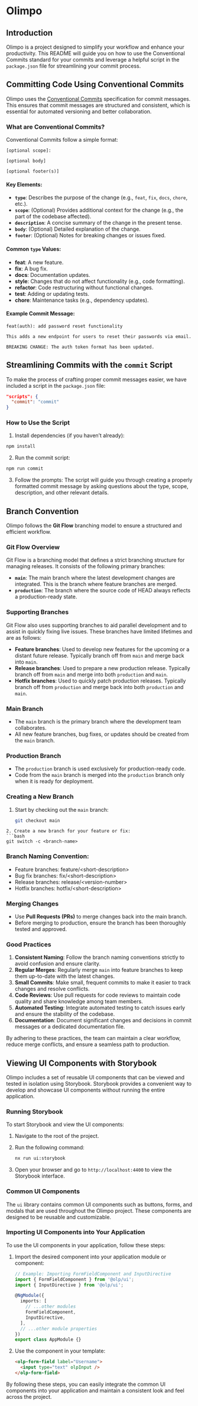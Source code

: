 # Olimpo

## Introduction

Olimpo is a project designed to simplify your workflow and enhance your productivity. This README will guide you on how to use the Conventional Commits standard for your commits and leverage a helpful script in the `package.json` file for streamlining your commit process.

## Committing Code Using Conventional Commits

Olimpo uses the [Conventional Commits](https://www.conventionalcommits.org/en/v1.0.0-beta.4/) specification for commit messages. This ensures that commit messages are structured and consistent, which is essential for automated versioning and better collaboration.

### What are Conventional Commits?

Conventional Commits follow a simple format:

```
[optional scope]:

[optional body]

[optional footer(s)]
```

#### Key Elements:

- **`type`**: Describes the purpose of the change (e.g., `feat`, `fix`, `docs`, `chore`, etc.).
- **`scope`**: (Optional) Provides additional context for the change (e.g., the part of the codebase affected).
- **`description`**: A concise summary of the change in the present tense.
- **`body`**: (Optional) Detailed explanation of the change.
- **`footer`**: (Optional) Notes for breaking changes or issues fixed.

#### Common `type` Values:

- **feat**: A new feature.
- **fix**: A bug fix.
- **docs**: Documentation updates.
- **style**: Changes that do not affect functionality (e.g., code formatting).
- **refactor**: Code restructuring without functional changes.
- **test**: Adding or updating tests.
- **chore**: Maintenance tasks (e.g., dependency updates).

#### Example Commit Message:

```
feat(auth): add password reset functionality

This adds a new endpoint for users to reset their passwords via email.

BREAKING CHANGE: The auth token format has been updated.
```

## Streamlining Commits with the `commit` Script

To make the process of crafting proper commit messages easier, we have included a script in the `package.json` file:

```json
"scripts": {
  "commit": "commit"
}
```

### How to Use the Script

1. Install dependencies (if you haven’t already):

```bash
npm install
```

2. Run the commit script:

```bash
npm run commit
```

3. Follow the prompts: The script will guide you through creating a properly formatted commit message by asking questions about the type, scope, description, and other relevant details.

## Branch Convention

Olimpo follows the **Git Flow** branching model to ensure a structured and efficient workflow.

### Git Flow Overview

Git Flow is a branching model that defines a strict branching structure for managing releases. It consists of the following primary branches:

- **`main`**: The main branch where the latest development changes are integrated. This is the branch where feature branches are merged.
- **`production`**: The branch where the source code of HEAD always reflects a production-ready state.

### Supporting Branches

Git Flow also uses supporting branches to aid parallel development and to assist in quickly fixing live issues. These branches have limited lifetimes and are as follows:

- **Feature branches**: Used to develop new features for the upcoming or a distant future release. Typically branch off from `main` and merge back into `main`.
- **Release branches**: Used to prepare a new production release. Typically branch off from `main` and merge into both `production` and `main`.
- **Hotfix branches**: Used to quickly patch production releases. Typically branch off from `production` and merge back into both `production` and `main`.

### Main Branch

- The `main` branch is the primary branch where the development team collaborates.
- All new feature branches, bug fixes, or updates should be created from the `main` branch.

### Production Branch

- The `production` branch is used exclusively for production-ready code.
- Code from the `main` branch is merged into the `production` branch only when it is ready for deployment.

### Creating a New Branch

1. Start by checking out the `main` branch:
   ```bash
   git checkout main
   ```

````
2. Create a new branch for your feature or fix:
```bash
git switch -c <branch-name>
````

### Branch Naming Convention:

- Feature branches: feature/\<short-description\>
- Bug fix branches: fix/\<short-description\>
- Release branches: release/\<version-number\>
- Hotfix branches: hotfix/\<short-description\>

### Merging Changes

- Use **Pull Requests (PRs)** to merge changes back into the main branch.
- Before merging to production, ensure the branch has been thoroughly tested and approved.

### Good Practices

1. **Consistent Naming**: Follow the branch naming conventions strictly to avoid confusion and ensure clarity.
2. **Regular Merges**: Regularly merge `main` into feature branches to keep them up-to-date with the latest changes.
3. **Small Commits**: Make small, frequent commits to make it easier to track changes and resolve conflicts.
4. **Code Reviews**: Use pull requests for code reviews to maintain code quality and share knowledge among team members.
5. **Automated Testing**: Integrate automated testing to catch issues early and ensure the stability of the codebase.
6. **Documentation**: Document significant changes and decisions in commit messages or a dedicated documentation file.

By adhering to these practices, the team can maintain a clear workflow, reduce merge conflicts, and ensure a seamless path to production.

## Viewing UI Components with Storybook

Olimpo includes a set of reusable UI components that can be viewed and tested in isolation using Storybook. Storybook provides a convenient way to develop and showcase UI components without running the entire application.

### Running Storybook

To start Storybook and view the UI components:

1. Navigate to the root of the project.
2. Run the following command:

   ```bash
   nx run ui:storybook
   ```

3. Open your browser and go to `http://localhost:4400` to view the Storybook interface.

### Common UI Components

The `ui` library contains common UI components such as buttons, forms, and modals that are used throughout the Olimpo project. These components are designed to be reusable and customizable.

### Importing UI Components into Your Application

To use the UI components in your application, follow these steps:

1. Import the desired component into your application module or component:

   ```typescript
   // Example: Importing FormFieldComponent and InputDirective
   import { FormFieldComponent } from '@olp/ui';
   import { InputDirective } from '@olp/ui';

   @NgModule({
     imports: [
       // ...other modules
       FormFieldComponent,
       InputDirective,
     ],
     // ...other module properties
   })
   export class AppModule {}
   ```

2. Use the component in your template:

   ```html
   <olp-form-field label="Username">
     <input type="text" olpInput />
   </olp-form-field>
   ```

By following these steps, you can easily integrate the common UI components into your application and maintain a consistent look and feel across the project.

